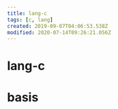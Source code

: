 ```yaml
---
title: lang-c
tags: [c, lang]
created: 2019-09-07T04:06:53.538Z
modified: 2020-07-14T09:26:21.056Z
---
```


# lang-c

# basis
